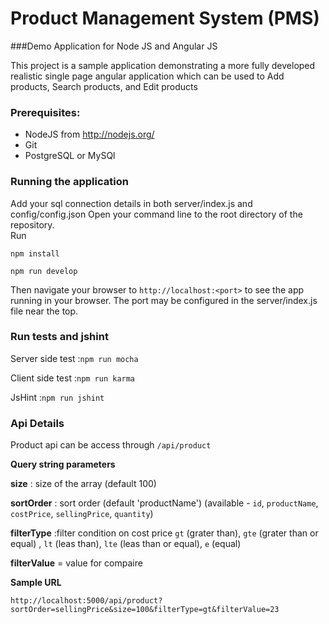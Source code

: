 # Product Management System (PMS) 
###Demo Application for Node JS and Angular JS

This project is a sample application demonstrating a more fully developed realistic single page
angular application which can be used to Add products, Search products, and Edit products


### Prerequisites:
* NodeJS from http://nodejs.org/
* Git 
* PostgreSQL or MySQl

### Running the application
Add your sql connection details in both server/index.js and config/config.json
Open your command line to the root directory of the repository.  
Run
 
`npm install`

`npm run develop` 

Then navigate your browser to `http://localhost:<port>` to see the app running in
your browser.  The port may be configured in the server/index.js file near the top.

### Run tests and jshint

Server side test :`npm run mocha`

Client side test :`npm run karma`

JsHint :`npm run jshint`

### Api Details

Product api can be access through `/api/product`

**Query string parameters**

**size** : size of the array (default 100)

**sortOrder** : sort order (default 'productName') (available - `id`, `productName`, `costPrice`, `sellingPrice`, `quantity`)

**filterType** :filter condition on cost price `gt` (grater than),  `gte` (grater than or equal)  , `lt` (leas than), `lte` (leas than or equal), `e` (equal)

**filterValue** = value for compaire

**Sample URL**

`http://localhost:5000/api/product?sortOrder=sellingPrice&size=100&filterType=gt&filterValue=23`
